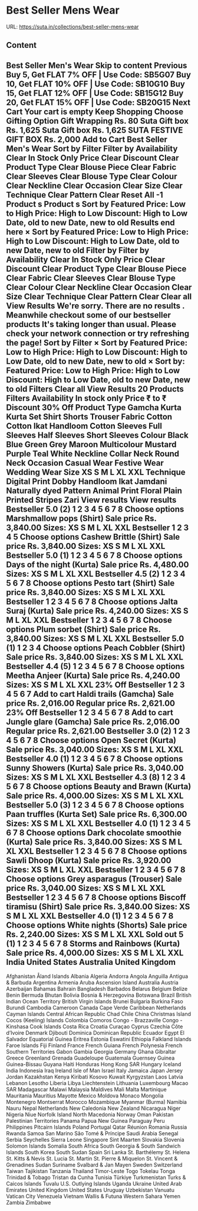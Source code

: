# Best Seller Mens Wear

URL: https://suta.in/collections/best-seller-mens-wear

## Content

Best Seller Men's Wear
Skip to content
Previous
Buy 5, Get FLAT 7% OFF | Use Code: SB5G07
Buy 10, Get FLAT 10% OFF | Use Code: SB10G10
Buy 15, Get FLAT 12% OFF | Use Code: SB15G12
Buy 20, Get FLAT 15% OFF | Use Code: SB20G15
Next
Cart
Your cart is empty
Keep Shopping
Choose Gifting Option
Gift Wrapping
Rs. 80
Suta Gift box
Rs. 1,625
Suta Gift box
Rs. 1,625
SUTA FESTIVE GIFT BOX
Rs. 2,000
Add to Cart
Best Seller Men's Wear
Sort by
Filter
Filter by
Availability
Clear
In Stock Only
Price
Clear
Discount
Clear
Product Type
Clear
Blouse Piece
Clear
Fabric
Clear
Sleeves
Clear
Blouse Type
Clear
Colour
Clear
Neckline
Clear
Occasion
Clear
Size
Clear
Technique
Clear
Pattern
Clear
Reset All
-1
Product
s
Product
s
Sort by
Featured
Price: Low to High
Price: High to Low
Discount: High to Low
Date, old to new
Date, new to old
Results end here
×
Sort by
Featured
Price: Low to High
Price: High to Low
Discount: High to Low
Date, old to new
Date, new to old
Filter by
Filter by
Availability
Clear
In Stock Only
Price
Clear
Discount
Clear
Product Type
Clear
Blouse Piece
Clear
Fabric
Clear
Sleeves
Clear
Blouse Type
Clear
Colour
Clear
Neckline
Clear
Occasion
Clear
Size
Clear
Technique
Clear
Pattern
Clear
Clear all
View Results
We're sorry. There are no results
.
Meanwhile checkout some of our bestseller products
It's taking longer than usual. Please check your network connection or try refreshing the page!
Sort by
Filter
×
Sort by
Featured
Price: Low to High
Price: High to Low
Discount: High to Low
Date, old to new
Date, new to old
×
Sort by:
Featured
Price: Low to High
Price: High to Low
Discount: High to Low
Date, old to new
Date, new to old
Filters
Clear all
View Results
20 Products
Filters
Availability
In stock only
Price
₹
to
₹
Discount
30% Off
Product Type
Gamcha
Kurta
Kurta Set
Shirt
Shorts
Trouser
Fabric
Cotton
Cotton Ikat
Handloom Cotton
Sleeves
Full Sleeves
Half Sleeves
Short Sleeves
Colour
Black
Blue
Green
Grey
Maroon
Multicolour
Mustard
Purple
Teal
White
Neckline
Collar Neck
Round Neck
Occasion
Casual Wear
Festive Wear
Wedding Wear
Size
XS
S
M
L
XL
XXL
Technique
Digital Print
Dobby
Handloom
Ikat
Jamdani
Naturally dyed
Pattern
Animal Print
Floral
Plain
Printed
Stripes
Zari
View results
View results
Bestseller
5.0
(2)
1
2
3
4
5
6
7
8
Choose options
Marshmallow pops (Shirt)
Sale price
Rs. 3,840.00
Sizes:
XS
S
M
L
XL
XXL
Bestseller
1
2
3
4
5
Choose options
Cashew Brittle (Shirt)
Sale price
Rs. 3,840.00
Sizes:
XS
S
M
L
XL
XXL
Bestseller
5.0
(1)
1
2
3
4
5
6
7
8
Choose options
Days of the night (Kurta)
Sale price
Rs. 4,480.00
Sizes:
XS
S
M
L
XL
XXL
Bestseller
4.5
(2)
1
2
3
4
5
6
7
8
Choose options
Pesto tart (Shirt)
Sale price
Rs. 3,840.00
Sizes:
XS
S
M
L
XL
XXL
Bestseller
1
2
3
4
5
6
7
8
Choose options
Jalta Suraj (Kurta)
Sale price
Rs. 4,240.00
Sizes:
XS
S
M
L
XL
XXL
Bestseller
1
2
3
4
5
6
7
8
Choose options
Plum sorbet (Shirt)
Sale price
Rs. 3,840.00
Sizes:
XS
S
M
L
XL
XXL
Bestseller
5.0
(1)
1
2
3
4
Choose options
Peach Cobbler (Shirt)
Sale price
Rs. 3,840.00
Sizes:
XS
S
M
L
XL
XXL
Bestseller
4.4
(5)
1
2
3
4
5
6
7
8
Choose options
Meetha Anjeer (Kurta)
Sale price
Rs. 4,240.00
Sizes:
XS
S
M
L
XL
XXL
23% Off
Bestseller
1
2
3
4
5
6
7
Add to cart
Haldi trails (Gamcha)
Sale price
Rs. 2,016.00
Regular price
Rs. 2,621.00
23% Off
Bestseller
1
2
3
4
5
6
7
8
Add to cart
Jungle glare (Gamcha)
Sale price
Rs. 2,016.00
Regular price
Rs. 2,621.00
Bestseller
3.0
(2)
1
2
3
4
5
6
7
8
Choose options
Open Secret (Kurta)
Sale price
Rs. 3,040.00
Sizes:
XS
S
M
L
XL
XXL
Bestseller
4.0
(1)
1
2
3
4
5
6
7
8
Choose options
Sunny Showers (Kurta)
Sale price
Rs. 3,040.00
Sizes:
XS
S
M
L
XL
XXL
Bestseller
4.3
(8)
1
2
3
4
5
6
7
8
Choose options
Beauty and Brawn (Kurta)
Sale price
Rs. 4,000.00
Sizes:
XS
S
M
L
XL
XXL
Bestseller
5.0
(3)
1
2
3
4
5
6
7
8
Choose options
Paan truffles (Kurta Set)
Sale price
Rs. 6,300.00
Sizes:
XS
S
M
L
XL
XXL
Bestseller
4.0
(1)
1
2
3
4
5
6
7
8
Choose options
Dark chocolate smoothie (Kurta)
Sale price
Rs. 3,840.00
Sizes:
XS
S
M
L
XL
XXL
Bestseller
1
2
3
4
5
6
7
8
Choose options
Sawli Dhoop (Kurta)
Sale price
Rs. 3,920.00
Sizes:
XS
S
M
L
XL
XXL
Bestseller
1
2
3
4
5
6
7
8
Choose options
Grey asparagus (Trouser)
Sale price
Rs. 3,040.00
Sizes:
XS
S
M
L
XL
XXL
Bestseller
1
2
3
4
5
6
7
8
Choose options
Biscoff tiramisu (Shirt)
Sale price
Rs. 3,840.00
Sizes:
XS
S
M
L
XL
XXL
Bestseller
4.0
(1)
1
2
3
4
5
6
7
8
Choose options
White nights (Shorts)
Sale price
Rs. 2,240.00
Sizes:
XS
S
M
L
XL
XXL
Sold out
5
(1)
1
2
3
4
5
6
7
8
Storms and Rainbows (Kurta)
Sale price
Rs. 4,000.00
Sizes:
XS
S
M
L
XL
XXL
India
United States
Australia
United Kingdom
---
Afghanistan
Åland Islands
Albania
Algeria
Andorra
Angola
Anguilla
Antigua & Barbuda
Argentina
Armenia
Aruba
Ascension Island
Australia
Austria
Azerbaijan
Bahamas
Bahrain
Bangladesh
Barbados
Belarus
Belgium
Belize
Benin
Bermuda
Bhutan
Bolivia
Bosnia & Herzegovina
Botswana
Brazil
British Indian Ocean Territory
British Virgin Islands
Brunei
Bulgaria
Burkina Faso
Burundi
Cambodia
Cameroon
Canada
Cape Verde
Caribbean Netherlands
Cayman Islands
Central African Republic
Chad
Chile
China
Christmas Island
Cocos (Keeling) Islands
Colombia
Comoros
Congo - Brazzaville
Congo - Kinshasa
Cook Islands
Costa Rica
Croatia
Curaçao
Cyprus
Czechia
Côte d’Ivoire
Denmark
Djibouti
Dominica
Dominican Republic
Ecuador
Egypt
El Salvador
Equatorial Guinea
Eritrea
Estonia
Eswatini
Ethiopia
Falkland Islands
Faroe Islands
Fiji
Finland
France
French Guiana
French Polynesia
French Southern Territories
Gabon
Gambia
Georgia
Germany
Ghana
Gibraltar
Greece
Greenland
Grenada
Guadeloupe
Guatemala
Guernsey
Guinea
Guinea-Bissau
Guyana
Haiti
Honduras
Hong Kong SAR
Hungary
Iceland
India
Indonesia
Iraq
Ireland
Isle of Man
Israel
Italy
Jamaica
Japan
Jersey
Jordan
Kazakhstan
Kenya
Kiribati
Kosovo
Kuwait
Kyrgyzstan
Laos
Latvia
Lebanon
Lesotho
Liberia
Libya
Liechtenstein
Lithuania
Luxembourg
Macao SAR
Madagascar
Malawi
Malaysia
Maldives
Mali
Malta
Martinique
Mauritania
Mauritius
Mayotte
Mexico
Moldova
Monaco
Mongolia
Montenegro
Montserrat
Morocco
Mozambique
Myanmar (Burma)
Namibia
Nauru
Nepal
Netherlands
New Caledonia
New Zealand
Nicaragua
Niger
Nigeria
Niue
Norfolk Island
North Macedonia
Norway
Oman
Pakistan
Palestinian Territories
Panama
Papua New Guinea
Paraguay
Peru
Philippines
Pitcairn Islands
Poland
Portugal
Qatar
Réunion
Romania
Russia
Rwanda
Samoa
San Marino
São Tomé & Príncipe
Saudi Arabia
Senegal
Serbia
Seychelles
Sierra Leone
Singapore
Sint Maarten
Slovakia
Slovenia
Solomon Islands
Somalia
South Africa
South Georgia & South Sandwich Islands
South Korea
South Sudan
Spain
Sri Lanka
St. Barthélemy
St. Helena
St. Kitts & Nevis
St. Lucia
St. Martin
St. Pierre & Miquelon
St. Vincent & Grenadines
Sudan
Suriname
Svalbard & Jan Mayen
Sweden
Switzerland
Taiwan
Tajikistan
Tanzania
Thailand
Timor-Leste
Togo
Tokelau
Tonga
Trinidad & Tobago
Tristan da Cunha
Tunisia
Türkiye
Turkmenistan
Turks & Caicos Islands
Tuvalu
U.S. Outlying Islands
Uganda
Ukraine
United Arab Emirates
United Kingdom
United States
Uruguay
Uzbekistan
Vanuatu
Vatican City
Venezuela
Vietnam
Wallis & Futuna
Western Sahara
Yemen
Zambia
Zimbabwe